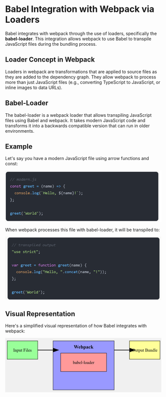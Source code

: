 # Babel Integration with Webpack via Loaders

Babel integrates with webpack through the use of loaders, specifically the **babel-loader**. This integration allows webpack to use Babel to transpile JavaScript files during the bundling process.

## Loader Concept in Webpack

Loaders in webpack are transformations that are applied to source files as they are added to the dependency graph. They allow webpack to process more than just JavaScript files (e.g., converting TypeScript to JavaScript, or inline images to data URLs).

## Babel-Loader

The babel-loader is a webpack loader that allows transpiling JavaScript files using Babel and webpack. It takes modern JavaScript code and transforms it into a backwards compatible version that can run in older environments.

## Example

Let's say you have a modern JavaScript file using arrow functions and const:

![modern javascript!](assets/babelWebpack2.png "modern javascript")

When webpack processes this file with babel-loader, it will be transpiled to:

![transpiled output!](assets/babelWebpack3.png "transpiled output")

## Visual Representation

Here's a simplified visual representation of how Babel integrates with webpack:

![transpiled output!](assets/babelWebpack4.png "transpiled output")

